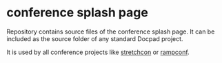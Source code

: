 # conference splash page

Repository contains source files of the conference splash page. It can be included as the source folder of any standard Docpad project.

It is used by all conference projects like [stretchcon](https://github.com/prezi/stretchcon) or [rampconf](https://github.com/prezi/rampconf).
